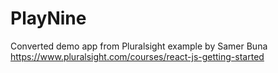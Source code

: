 # PlayNine
Converted demo app from Pluralsight example by Samer Buna
<https://www.pluralsight.com/courses/react-js-getting-started>